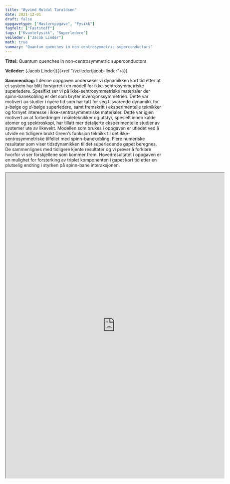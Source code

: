 ```yaml
---
title: "Øyvind Muldal Taraldsen"
date: 2021-12-01
draft: false
oppgavetype: ["Masteroppgave", "Fysikk"]
fagfelt: ["Faststoff"]
tags: ["Kvantefysikk", "Superledere"]
veileder: ["Jacob Linder"]
math: true
summary: "Quantum quenches in non-centrosymmetric superconductors"
---
```


**Tittel:** Quantum quenches in non-centrosymmetric superconductors

**Veileder:** [Jacob Linder]({{<ref "/veileder/jacob-linder">}}) 

**Sammendrag:** I denne oppgaven undersøker vi dynamikken kort tid etter at et system har blitt forstyrret i en modell for ikke-sentrosymmetriske superledere. Spesifikt ser vi på ikke-sentrosymmetriske materialer der spinn-banekobling er det som bryter inversjonssymmetrien. Dette var motivert av studier i nyere tid som har tatt for seg tilsvarende dynamikk for $s$-bølge og $d$-bølge superledere, samt fremskritt i eksperimentelle teknikker og fornyet interesse i ikke-sentrosymmetriske materialer. Dette var igjen motivert av at forbedringer i måleteknikker og utstyr, spesielt innen kalde atomer og spektroskopi, har tillatt mer detaljerte eksperimentelle studier av systemer ute av likevekt. Modellen som brukes i oppgaven er utledet ved å utvide en tidligere brukt Green’s funksjon teknikk til det ikke-sentrosymmetriske tilfellet med spinn-banekobling. Flere numeriske resultater som viser tidsdynamikken til det superledende gapet beregnes. De sammenlignes med tidligere kjente resultater og vi prøver å forklare hvorfor vi ser forskjellene som kommer frem. Hovedresultatet i oppgaven er en mulighet for forsterking av triplet komponenten i gapet kort tid etter en plutselig endring i styrken på spinn-bane interaksjonen.

<iframe src="https://drive.google.com/file/d/1EPyRkdCpmHi8c9QUDHk4ugXcCjNBQH6P/preview" width="700" height="980" allow="autoplay"></iframe>